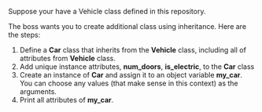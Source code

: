 Suppose your have a Vehicle class defined in this repository.

The boss wants you to create additional class using inheritance. Here are the steps:
1. Define a **Car** class that inherits from the **Vehicle** class, including all of attributes from **Vehicle** class.
2. Add unique instance attributes, **num_doors**, **is_electric**, to the **Car** class
3. Create an instance of **Car** and assign it to an object variable **my_car**. You can choose any values (that make sense in this context) as the arguments.
4. Print all attributes of **my_car**.


